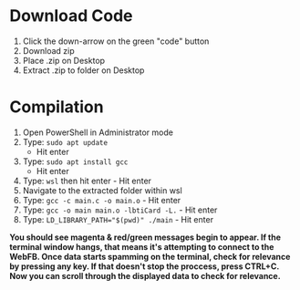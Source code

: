 # Download Code
  1. Click the down-arrow on the green "code" button
  2. Download zip
  3. Place .zip on Desktop
  4. Extract .zip to folder on Desktop

# Compilation
  1. Open PowerShell in Administrator mode
  2. Type: ```sudo apt update``` 
      - Hit enter
  3. Type: ```sudo apt install gcc```
      - Hit enter
  4. Type: ```wsl``` then hit enter
    - Hit enter
  5. Navigate to the extracted folder within wsl
  6. Type: ```gcc -c main.c -o main.o```
    - Hit enter
  7. Type: ```gcc -o main main.o -lbtiCard -L.```
    - Hit enter
  8. Type: ```LD_LIBRARY_PATH="$(pwd)" ./main```
    - Hit enter
  
**You should see magenta & red/green messages begin to appear. 
If the terminal window hangs, that means it's attempting to connect to the WebFB. 
Once data starts spamming on the terminal, check for relevance by pressing any key. 
If that doesn't stop the proccess, press CTRL+C. 
Now you can scroll through the displayed data to check for relevance.**
  
